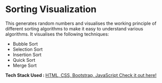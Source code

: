 <h1> Sorting Visualization </h1>
This generates random numbers and visualises the working principle of different sorting algorithms to make it easy to understand various algorithms.
It visualises the following techniques:
  <ul>
  <li>Bubble Sort</li>
  <li>Selection Sort</li>
  <li>Insertion Sort</li>
  <li>Quick Sort</li>
  <li>Merge Sort</li>
  </ul>
<b>Tech Stack Used : </b> <u> HTML, CSS, Bootstrap, JavaScript </u>
<a href="https://anshu2305.github.io/Sorting_Visualiser_/"> Check it out here! </a>
